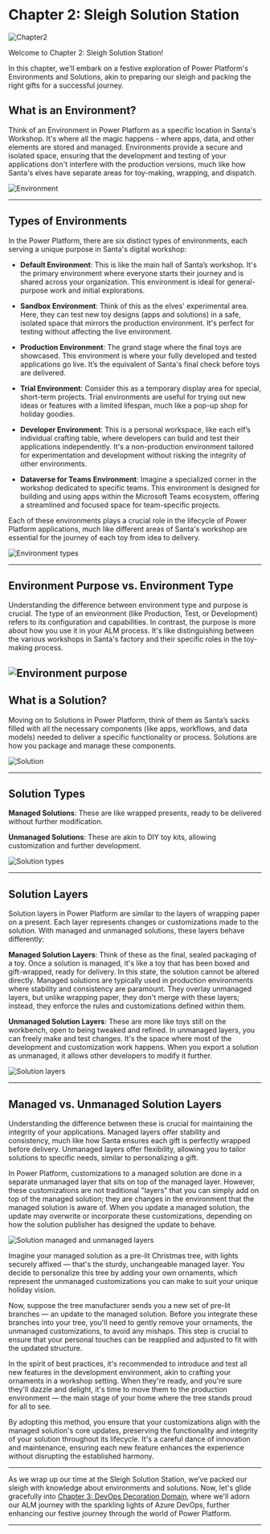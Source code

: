 # Chapter 2: Sleigh Solution Station

![Chapter2](./SantaStorage/chapters/7.png)

Welcome to Chapter 2: Sleigh Solution Station!

In this chapter, we'll embark on a festive exploration of Power Platform's Environments and Solutions, akin to preparing our sleigh and packing the right gifts for a successful journey.

## What is an Environment?
Think of an Environment in Power Platform as a specific location in Santa's Workshop. It's where all the magic happens - where apps, data, and other elements are stored and managed. Environments provide a secure and isolated space, ensuring that the development and testing of your applications don't interfere with the production versions, much like how Santa's elves have separate areas for toy-making, wrapping, and dispatch.

![Environment](./SantaStorage/chapters/8.png)

---

## Types of Environments

In the Power Platform, there are six distinct types of environments, each serving a unique purpose in Santa's digital workshop:

- **Default Environment**: This is like the main hall of Santa’s workshop. It's the primary environment where everyone starts their journey and is shared across your organization. This environment is ideal for general-purpose work and initial explorations.

- **Sandbox Environment**: Think of this as the elves' experimental area. Here, they can test new toy designs (apps and solutions) in a safe, isolated space that mirrors the production environment. It's perfect for testing without affecting the live environment.

- **Production Environment**: The grand stage where the final toys are showcased. This environment is where your fully developed and tested applications go live. It’s the equivalent of Santa's final check before toys are delivered.

- **Trial Environment**: Consider this as a temporary display area for special, short-term projects. Trial environments are useful for trying out new ideas or features with a limited lifespan, much like a pop-up shop for holiday goodies.

- **Developer Environment**: This is a personal workspace, like each elf’s individual crafting table, where developers can build and test their applications independently. It's a non-production environment tailored for experimentation and development without risking the integrity of other environments.

- **Dataverse for Teams Environment**: Imagine a specialized corner in the workshop dedicated to specific teams. This environment is designed for building and using apps within the Microsoft Teams ecosystem, offering a streamlined and focused space for team-specific projects.

Each of these environments plays a crucial role in the lifecycle of Power Platform applications, much like different areas of Santa's workshop are essential for the journey of each toy from idea to delivery.

![Environment types](./SantaStorage/chapters/9.png)

---

## Environment Purpose vs. Environment Type

Understanding the difference between environment type and purpose is crucial. The type of an environment (like Production, Test, or Development) refers to its configuration and capabilities. In contrast, the purpose is more about how you use it in your ALM process. It's like distinguishing between the various workshops in Santa's factory and their specific roles in the toy-making process.

![Environment purpose](./SantaStorage/chapters/10.png)
---

## What is a Solution?
Moving on to Solutions in Power Platform, think of them as Santa’s sacks filled with all the necessary components (like apps, workflows, and data models) needed to deliver a specific functionality or process. Solutions are how you package and manage these components.

![Solution](./SantaStorage/chapters/11.png)

---

## Solution Types

**Managed Solutions**: These are like wrapped presents, ready to be delivered without further modification.

**Unmanaged Solutions**: These are akin to DIY toy kits, allowing customization and further development.

![Solution types](./SantaStorage/chapters/12.png)

---

## Solution Layers

Solution layers in Power Platform are similar to the layers of wrapping paper on a present. Each layer represents changes or customizations made to the solution. With managed and unmanaged solutions, these layers behave differently:

**Managed Solution Layers**: Think of these as the final, sealed packaging of a toy. Once a solution is managed, it's like a toy that has been boxed and gift-wrapped, ready for delivery. In this state, the solution cannot be altered directly. Managed solutions are typically used in production environments where stability and consistency are paramount. They overlay unmanaged layers, but unlike wrapping paper, they don't merge with these layers; instead, they enforce the rules and customizations defined within them.

**Unmanaged Solution Layers**: These are more like toys still on the workbench, open to being tweaked and refined. In unmanaged layers, you can freely make and test changes. It's the space where most of the development and customization work happens. When you export a solution as unmanaged, it allows other developers to modify it further.

![Solution layers](./SantaStorage/chapters/13.png)

---

## Managed vs. Unmanaged Solution Layers

Understanding the difference between these is crucial for maintaining the integrity of your applications. Managed layers offer stability and consistency, much like how Santa ensures each gift is perfectly wrapped before delivery. Unmanaged layers offer flexibility, allowing you to tailor solutions to specific needs, similar to personalizing a gift.

In Power Platform, customizations to a managed solution are done in a separate unmanaged layer that sits on top of the managed layer. However, these customizations are not traditional "layers" that you can simply add on top of the managed solution; they are changes in the environment that the managed solution is aware of. When you update a managed solution, the update may overwrite or incorporate these customizations, depending on how the solution publisher has designed the update to behave.

![Solution managed and unmanaged layers](./SantaStorage/chapters/14.png)

Imagine your managed solution as a pre-lit Christmas tree, with lights securely affixed — that's the sturdy, unchangeable managed layer. You decide to personalize this tree by adding your own ornaments, which represent the unmanaged customizations you can make to suit your unique holiday vision.

Now, suppose the tree manufacturer sends you a new set of pre-lit branches — an update to the managed solution. Before you integrate these branches into your tree, you'll need to gently remove your ornaments, the unmanaged customizations, to avoid any mishaps. This step is crucial to ensure that your personal touches can be reapplied and adjusted to fit with the updated structure.

In the spirit of best practices, it's recommended to introduce and test all new features in the development environment, akin to crafting your ornaments in a workshop setting. When they're ready, and you're sure they'll dazzle and delight, it's time to move them to the production environment — the main stage of your home where the tree stands proud for all to see.

By adopting this method, you ensure that your customizations align with the managed solution's core updates, preserving the functionality and integrity of your solution throughout its lifecycle. It's a careful dance of innovation and maintenance, ensuring each new feature enhances the experience without disrupting the established harmony.

---

As we wrap up our time at the Sleigh Solution Station, we’ve packed our sleigh with knowledge about environments and solutions. Now, let's glide gracefully into [Chapter 3: DevOps Decoration Domain](./Chapter3%20-%20DevOps%20Decoration%20Domain.md), where we'll adorn our ALM journey with the sparkling lights of Azure DevOps, further enhancing our festive journey through the world of Power Platform.

---
